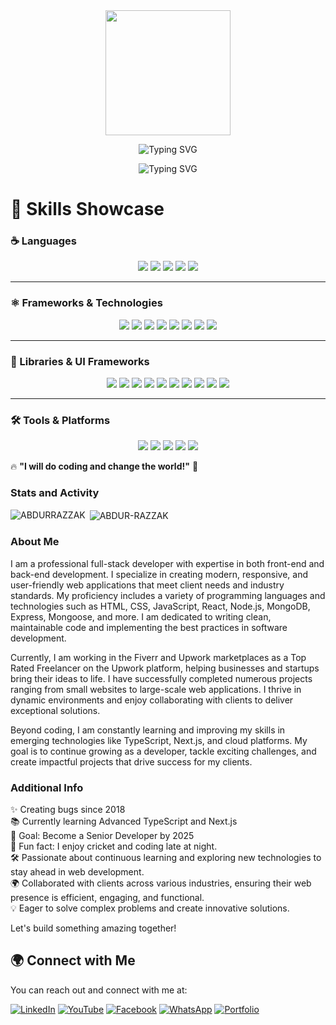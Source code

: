<div align="center">
    <img height="200" src="https://media.licdn.com/dms/image/v2/D5616AQFUI3m3oyaNAA/profile-displaybackgroundimage-shrink_350_1400/B56ZTwqNPAGoAY-/0/1739204384170?e=1744848000&v=beta&t=Q6QEkn201GmbeV_am8wTDtVpfAswltDyFZwDAlafplw" />
</div>

<p align="center">
  <img src="https://readme-typing-svg.herokuapp.com?font=Nunito&pause=1000&width=435&lines=I+am+a+Full+Stack+Web+Developer" alt="Typing SVG" />
</p>

<p align="center">
  <img src="https://readme-typing-svg.herokuapp.com?font=Nunito&pause=1000&width=435&lines=I+am+a+passionate+Full+Stack+Developer;With+expertise+in+both+front-end+and+back-end+technologies;+I+specialize+in+building+responsive%2C+user-friendly%2C+and+scalable+web+applications.;My+goal+is+to+write+clean+and+maintainable+code%2C+ensuring+that+all+projects+meet+industry+standards+and+client+requirements.;Currently%2C+I+am+a+Top+Rated+Freelancer+on+Upwork+and+a+dedicated+professional+on+Fiverr.;I+work+with+businesses+of+all+sizes+to+transform+their+ideas+into+functional+and+engaging+web+applications." alt="Typing SVG" />
</p>


<h1 align="left">🧠 Skills Showcase</h1>

### ☕ Languages  
<p align="center">
  <img src="https://img.shields.io/badge/html5-%23E34F26.svg?style=for-the-badge&logo=html5&logoColor=white" />
  <img src="https://img.shields.io/badge/css3-%231572B6.svg?style=for-the-badge&logo=css3&logoColor=white" />
  <img src="https://img.shields.io/badge/SASS-hotpink.svg?style=for-the-badge&logo=SASS&logoColor=white" />
  <img src="https://img.shields.io/badge/JavaScript%20-%23F7DF1E.svg?style=for-the-badge&logo=javascript&logoColor=black" />
  <img src="https://img.shields.io/badge/typescript-3178C6.svg?style=for-the-badge&logo=typescript&logoColor=white" />
</p>

---

### ⚛️ Frameworks & Technologies  
<p align="center">
  <img src="https://img.shields.io/badge/react.js-61DAFB.svg?style=for-the-badge&logo=react&logoColor=black" />
  <img src="https://img.shields.io/badge/next.js-000000.svg?style=for-the-badge&logo=nextdotjs&logoColor=white" />
  <img src="https://img.shields.io/badge/node.js-339933.svg?style=for-the-badge&logo=nodedotjs&logoColor=white" />
  <img src="https://img.shields.io/badge/express.js-%23404d59.svg?style=for-the-badge&logo=express&logoColor=%2361DAFB" />
  <img src="https://img.shields.io/badge/MongoDB-%2347A248.svg?style=for-the-badge&logo=mongodb&logoColor=white" />
  <img src="https://img.shields.io/badge/Firebase-FFCA28.svg?style=for-the-badge&logo=firebase&logoColor=black" />
  <img src="https://img.shields.io/badge/Mongoose-880000.svg?style=for-the-badge&logo=mongoose&logoColor=white" />
  <img src="https://img.shields.io/badge/JWT-000000.svg?style=for-the-badge&logo=jsonwebtokens&logoColor=white" />
</p>

---

### 📘 Libraries & UI Frameworks  
<p align="center">
  <img src="https://img.shields.io/badge/mui-007FFF.svg?style=for-the-badge&logo=mui&logoColor=white" />
  <img src="https://img.shields.io/badge/Bootstrap-7952B3.svg?style=for-the-badge&logo=bootstrap&logoColor=white" />
  <img src="https://img.shields.io/badge/tailwind_css-06B6D4.svg?style=for-the-badge&logo=tailwindcss&logoColor=white" />
  <img src="https://img.shields.io/badge/DaisyUI-5A0EF8.svg?style=for-the-badge&logo=daisyui&logoColor=white" />
  <img src="https://img.shields.io/badge/AntDesign-0170FE.svg?style=for-the-badge&logo=antdesign&logoColor=white" />
  <img src="https://img.shields.io/badge/ShadCN-18181B.svg?style=for-the-badge&logo=shadcn&logoColor=white" />
  <img src="https://img.shields.io/badge/styled--components-DB7093?style=for-the-badge&logo=styled-components&logoColor=white" />
  <img src="https://img.shields.io/badge/Redux-764ABC.svg?style=for-the-badge&logo=redux&logoColor=white" />
  <img src="https://img.shields.io/badge/Axios-5A29E4.svg?style=for-the-badge&logo=axios&logoColor=white" />
  <img src="https://img.shields.io/badge/GSAP-00FF00.svg?style=for-the-badge&logo=greensock&logoColor=black" />
</p>

---

### 🛠️ Tools & Platforms  
<p align="center">
  <img src="https://img.shields.io/badge/Git-F05032.svg?style=for-the-badge&logo=git&logoColor=white" />
  <img src="https://img.shields.io/badge/GitHub-181717.svg?style=for-the-badge&logo=github&logoColor=white" />
  <img src="https://img.shields.io/badge/Postman-FF6C37.svg?style=for-the-badge&logo=postman&logoColor=white" />
  <img src="https://img.shields.io/badge/VS_Code-007ACC.svg?style=for-the-badge&logo=visual-studio-code&logoColor=white" />
  <img src="https://img.shields.io/badge/Docker-2496ED.svg?style=for-the-badge&logo=docker&logoColor=white" />
</p>

🔥 **"I will do coding and change the world!"** 🚀

### Stats and Activity
<p><img align="left" src="https://github-readme-stats.vercel.app/api/top-langs?username=fabrazzak&show_icons=true&locale=en&layout=compact" alt="ABDURRAZZAK" /></p>
<p>&nbsp;<img align="center" src="https://github-readme-stats.vercel.app/api?username=fabrazzak&show_icons=true&locale=en" alt="ABDUR-RAZZAK" /></p>

### About Me
I am a professional full-stack developer with expertise in both front-end and back-end development. I specialize in creating modern, responsive, and user-friendly web applications that meet client needs and industry standards. My proficiency includes a variety of programming languages and technologies such as HTML, CSS, JavaScript, React, Node.js, MongoDB, Express, Mongoose, and more. I am dedicated to writing clean, maintainable code and implementing the best practices in software development.

Currently, I am working in the Fiverr and Upwork marketplaces as a Top Rated Freelancer on the Upwork platform, helping businesses and startups bring their ideas to life. I have successfully completed numerous projects ranging from small websites to large-scale web applications. I thrive in dynamic environments and enjoy collaborating with clients to deliver exceptional solutions.

Beyond coding, I am constantly learning and improving my skills in emerging technologies like TypeScript, Next.js, and cloud platforms. My goal is to continue growing as a developer, tackle exciting challenges, and create impactful projects that drive success for my clients.

### Additional Info
✨ Creating bugs since 2018  
📚 Currently learning Advanced TypeScript and Next.js  
🎯 Goal: Become a Senior Developer by 2025  
🎲 Fun fact: I enjoy cricket and coding late at night.  
🛠 Passionate about continuous learning and exploring new technologies to stay ahead in web development.  
🌍 Collaborated with clients across various industries, ensuring their web presence is efficient, engaging, and functional.  
💡 Eager to solve complex problems and create innovative solutions.

Let's build something amazing together!


## 🌍 Connect with Me

You can reach out and connect with me at:

[![LinkedIn](https://img.shields.io/badge/LinkedIn-0A66C2.svg?style=for-the-badge&logo=linkedin&logoColor=white)](https://www.linkedin.com/in/abdur-razzak80/)
[![YouTube](https://img.shields.io/badge/YouTube-FF0000.svg?style=for-the-badge&logo=youtube&logoColor=white)](https://www.youtube.com/@AbdurRazzak-i2f)
[![Facebook](https://img.shields.io/badge/Facebook-1877F2.svg?style=for-the-badge&logo=facebook&logoColor=white)](https://www.facebook.com/Abdurrazzak309/)
[![WhatsApp](https://img.shields.io/badge/WhatsApp-25D366.svg?style=for-the-badge&logo=whatsapp&logoColor=white)](https://wa.me/01703906080)
[![Portfolio](https://img.shields.io/badge/Portfolio-9538E2.svg?style=for-the-badge&logo=github&logoColor=white)](https://abdur-razzak.online/)
 
